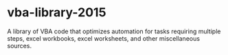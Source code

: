 # vba-library-2015
A library of VBA code that optimizes automation for tasks requiring multiple steps, excel workbooks, excel worksheets, and other miscellaneous sources.
